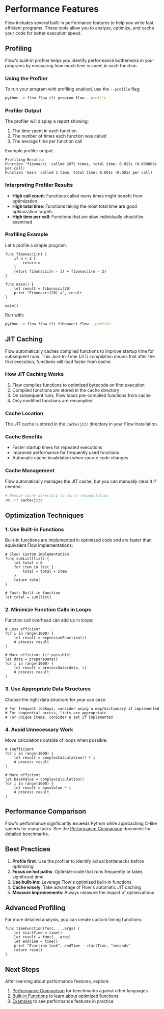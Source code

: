 # Performance Features

Flow includes several built-in performance features to help you write fast, efficient programs. These tools allow you to analyze, optimize, and cache your code for better execution speed.

## Profiling

Flow's built-in profiler helps you identify performance bottlenecks in your programs by measuring how much time is spent in each function.

### Using the Profiler

To run your program with profiling enabled, use the `--profile` flag:

```bash
python -m flow.flow_cli program.flow --profile
```

### Profiler Output

The profiler will display a report showing:
1. The time spent in each function
2. The number of times each function was called
3. The average time per function call

Example profiler output:
```
Profiling Results:
Function 'fibonacci' called 2972 times, total time: 0.023s (0.000008s per call)
Function 'main' called 1 time, total time: 0.001s (0.001s per call)
```

### Interpreting Profiler Results

- **High call count**: Functions called many times might benefit from optimization
- **High total time**: Functions taking the most total time are good optimization targets
- **High time per call**: Functions that are slow individually should be examined

### Profiling Example

Let's profile a simple program:

```flow
func fibonacci(n) {
    if n < 2 {
        return n
    }
    return fibonacci(n - 1) + fibonacci(n - 2)
}

func main() {
    let result = fibonacci(20)
    print "Fibonacci(20) =", result
}

main()
```

Run with:
```bash
python -m flow.flow_cli fibonacci.flow --profile
```

## JIT Caching

Flow automatically caches compiled functions to improve startup time for subsequent runs. This Just-In-Time (JIT) compilation means that after the first execution, functions will load faster from cache.

### How JIT Caching Works

1. Flow compiles functions to optimized bytecode on first execution
2. Compiled functions are stored in the cache directory
3. On subsequent runs, Flow loads pre-compiled functions from cache
4. Only modified functions are recompiled

### Cache Location

The JIT cache is stored in the `cache/jit/` directory in your Flow installation.

### Cache Benefits

- Faster startup times for repeated executions
- Improved performance for frequently used functions
- Automatic cache invalidation when source code changes

### Cache Management

Flow automatically manages the JIT cache, but you can manually clear it if needed:

```bash
# Remove cache directory to force recompilation
rm -rf cache/jit/
```

## Optimization Techniques

### 1. Use Built-in Functions

Built-in functions are implemented in optimized code and are faster than equivalent Flow implementations:

```flow
# Slow: Custom implementation
func sumList(list) {
    let total = 0
    for item in list {
        total = total + item
    }
    return total
}

# Fast: Built-in function
let total = sum(list)
```

### 2. Minimize Function Calls in Loops

Function call overhead can add up in loops:

```flow
# Less efficient
for i in range(1000) {
    let result = expensiveFunction(i)
    # process result
}

# More efficient (if possible)
let data = prepareData()
for i in range(1000) {
    let result = processData(data, i)
    # process result
}
```

### 3. Use Appropriate Data Structures

Choose the right data structure for your use case:

```flow
# For frequent lookups, consider using a map/dictionary if implemented
# For sequential access, lists are appropriate
# For unique items, consider a set if implemented
```

### 4. Avoid Unnecessary Work

Move calculations outside of loops when possible:

```flow
# Inefficient
for i in range(1000) {
    let result = complexCalculation() * i
    # process result
}

# More efficient
let baseValue = complexCalculation()
for i in range(1000) {
    let result = baseValue * i
    # process result
}
```

## Performance Comparison

Flow's performance significantly exceeds Python while approaching C-like speeds for many tasks. See the [Performance Comparison](performance-comparison.md) document for detailed benchmarks.

## Best Practices

1. **Profile first**: Use the profiler to identify actual bottlenecks before optimizing
2. **Focus on hot paths**: Optimize code that runs frequently or takes significant time
3. **Use built-ins**: Leverage Flow's optimized built-in functions
4. **Cache wisely**: Take advantage of Flow's automatic JIT caching
5. **Measure improvements**: Always measure the impact of optimizations

## Advanced Profiling

For more detailed analysis, you can create custom timing functions:

```flow
func timeFunction(func, ...args) {
    let startTime = time()
    let result = func(...args)
    let endTime = time()
    print "Function took", endTime - startTime, "seconds"
    return result
}
```

## Next Steps

After learning about performance features, explore:

1. [Performance Comparison](performance-comparison.md) for benchmarks against other languages
2. [Built-in Functions](built-in-functions.md) to learn about optimized functions
3. [Examples](examples.md) to see performance features in practice